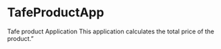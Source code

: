 # TafeProductApp
Tafe product Application
This application calculates the total price of the product.”